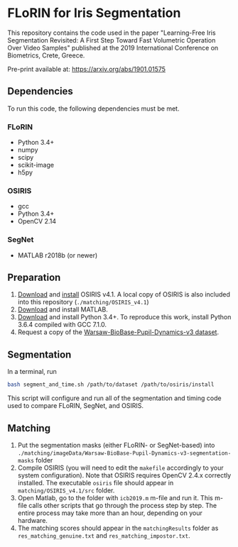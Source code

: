 # FLoRIN for Iris Segmentation

This repository contains the code used in the paper "Learning-Free Iris Segmentation Revisited: A First Step Toward Fast Volumetric Operation Over Video Samples" published at the 2019 International Conference on Biometrics, Crete, Greece.

Pre-print available at: https://arxiv.org/abs/1901.01575

## Dependencies

To run this code, the following dependencies must be met.

### FLoRIN

- Python 3.4+
- numpy
- scipy
- scikit-image
- h5py

### OSIRIS

- gcc
- Python 3.4+
- OpenCV 2.14

### SegNet

- MATLAB r2018b (or newer)

## Preparation

1. [Download](http://svnext.it-sudparis.eu/svnview2-eph/ref_syst/Iris_Osiris_v4.1/ "OSIRIS v4.1") and [install](http://svnext.it-sudparis.eu/svnview2-eph/ref_syst/Iris_Osiris_v4.1/doc/ "OSIRIS v4.1 Documentation") OSIRIS v4.1. A local copy of OSIRIS is also included into this repository (`./matching/OSIRIS_v4.1`)
2. [Download](https://www.mathworks.com/products/matlab.html "MATLAB Home Page") and install MATLAB.
3. [Download]() and install Python 3.4+. To reproduce this work, install Python 3.6.4 compiled with GCC 7.1.0.
4. Request a copy of the [Warsaw-BioBase-Pupil-Dynamics-v3 dataset](http://zbum.ia.pw.edu.pl/EN/node/46).

## Segmentation

In a terminal, run

```bash
bash segment_and_time.sh /path/to/dataset /path/to/osiris/install
```

This script will configure and run all of the segmentation and timing code used to compare FLoRIN, SegNet, and OSIRIS.

## Matching

1. Put the segmentation masks (either FLoRIN- or SegNet-based) into `./matching/imageData/Warsaw-BioBase-Pupil-Dynamics-v3-segmentation-masks` folder
2. Compile OSIRIS (you will need to edit the `makefile` accordingly to your system configuration). Note that OSIRIS requires OpenCV 2.4.x correctly installed. The executable `osiris` file should appear in `matching/OSIRIS_v4.1/src` folder.  
3. Open Matlab, go to the folder with `icb2019.m` m-file and run it. This m-file calls other scripts that go through the process step by step. The entire process may take more than an hour, depending on your hardware.
4. The matching scores should appear in the `matchingResults` folder as `res_matching_genuine.txt` and `res_matching_impostor.txt`.

